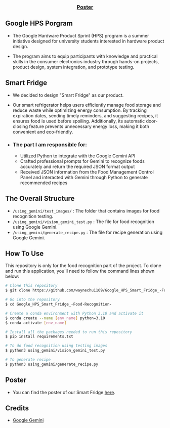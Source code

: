 
<!-- <h1 align="center">
  <br>
  <a href="http://www.amitmerchant.com/electron-markdownify"><img src="https://raw.githubusercontent.com/amitmerchant1990/electron-markdownify/master/app/img/markdownify.png" alt="Markdownify" width="200"></a>
  <br>
  Markdownify
  <br>
</h1>

<h4 align="center">A minimal Markdown Editor desktop app built on top of <a href="http://electron.atom.io" target="_blank">Electron</a>.</h4>

<p align="center">
  <a href="https://badge.fury.io/js/electron-markdownify">
    <img src="https://badge.fury.io/js/electron-markdownify.svg"
         alt="Gitter">
  </a>
  <a href="https://gitter.im/amitmerchant1990/electron-markdownify"><img src="https://badges.gitter.im/amitmerchant1990/electron-markdownify.svg"></a>
  <a href="https://saythanks.io/to/bullredeyes@gmail.com">
      <img src="https://img.shields.io/badge/SayThanks.io-%E2%98%BC-1EAEDB.svg">
  </a>
  <a href="https://www.paypal.me/AmitMerchant">
    <img src="https://img.shields.io/badge/$-donate-ff69b4.svg?maxAge=2592000&amp;style=flat">
  </a>
</p>

<p align="center">
  <a href="#key-features">Key Features</a> •
  <a href="#how-to-use">How To Use</a> •
  <a href="#download">Download</a> •
  <a href="#credits">Credits</a> •
  <a href="#related">Related</a> •
  <a href="#license">License</a>
</p>

![screenshot](https://raw.githubusercontent.com/amitmerchant1990/electron-markdownify/master/app/img/markdownify.gif) -->

<h3 align="center">
  <a href="https://drive.google.com/drive/folders/1cRpE48WuzvNL2ulp7dlx_5jeWnp0vrvi?usp=sharing">Poster</a> 
  <!-- <a href="https://opendrivelab.com/e2ead/UniAD_plenary_talk_slides.pdf">Slides</a> -->
</h3>

## Google HPS Porgram

* The Google Hardware Product Sprint (HPS) program is a summer initiative designed for university students interested in hardware product design.

* The program aims to equip participants with knowledge and practical skills in the consumer electronics industry through hands-on projects, product design, system integration, and prototype testing.

<!-- [KaTeX](https://khan.github.io/KaTeX/) Support -->

## Smart Fridge
* We decided to design "Smart Fridge" as our product.
* Our smart refrigerator helps users efficiently manage food storage and reduce waste while optimizing energy consumption. By tracking expiration dates, sending timely reminders, and suggesting recipes, it ensures food is used before spoiling. Additionally, its automatic door-closing feature prevents unnecessary energy loss, making it both convenient and eco-friendly.

* ### The part I am responsible for:
    * Utilized Python to integrate with the Google Gemini API
    * Crafted professional prompts for Gemini to recognize foods accurately and return the required JSON format output
    * Received JSON information from the Food Management Control Panel and interacted with Gemini through Python to generate recommended recipes

## The Overall Structure
* `/using_gemini/test_images/` : The folder that contains images for food recognition testing. 
* `/using_gemini/vision_gemini_test.py` : The file for food recognition using Google Gemini.
* `/using_gemini/generate_recipe.py` : The file for recipe generation using Google Gemini.


## How To Use

This repository is only for the food recognition part of the project. To clone and run this application, you'll need to follow the command lines shown below: 

```bash
# Clone this repository
$ git clone https://github.com/waynechu1109/Google_HPS_Smart_Fridge_-Food-Recognition-.git

# Go into the repository
$ cd Google_HPS_Smart_Fridge_-Food-Recognition-

# Create a conda environment with Python 3.10 and activate it
$ conda create --name [env_name] python=3.10
$ conda activate [env_name]

# Install all the packages needed to run this repository
$ pip install requirements.txt

# To do food recognition using testing images
$ python3 using_gemini/vision_gemini_test.py

# To generate recipe
$ python3 using_gemini/generate_recipe.py
```
<!-- 
## Prompt
* The prompt for food recognition using Google Gemini is shown below:
```bash
prompt_text = (
    f"Below are the details extracted from an image that has already been analyzed:\n"
    f"Text in the image: {extracted_text}\n"
    f"The following foods were identified in the image: {', '.join(object_descriptions)}.\n"
    f"Please be very specific in identifying **exact food names** (such as 'scrambled egg' instead of generic terms like 'food').\n"
    f"Based on the image, provide the name of the food with **precise identification**, "
    f"and format the response as a JSON object (make sure the indentation is correct). "
    f"For each food, list the top {num_kind} kinds of food with the highest confidence percentages, along with their respective expiry dates or estimated storage days.\n"
    f"Make sure the food names are **clear and commonly recognized**, avoiding generic terms like '食物' or 'food.'\n"
    f"Moreover, include the **exact total quantity** of each kind of food, without breaking it down into different types or varieties.\n"
    f"For example, if the image contains 3 oranges, regardless of their specific types, the response should be:\n"
    f"object: [{{'text': 'orange', 'quantity': '3', 'confidence': '90%'}}]\n"
    f"For foods without packaging, provide estimated storage days based on your knowledge, treating the food as fresh. "
    f"If no expiry date is available, estimate the storage days based on general knowledge.\n"
    f"Each response should be **detailed and concise**, focusing solely on the requested information.\n"
    f"Output format:\n"
    f"1. 'object': Array of {{'text': '<name of the food>', 'quantity': '<quantity>', 'confidence': '<confidence percentage>'}}\n"
    f"2. 'expiry': Array of {{'text': '<expiry date (MUST be in the format of **MM/DD/YYYY**) or number of storage days>', 'type': 'days' or 'date', 'confidence': '<confidence percentage>'}}\n"
    f"3. 'location': Array of {{'object': {{'text': '<location description>', 'confidence': '<confidence percentage>'}}}}\n"
    f"The length of all the arrays **must be exactly {num_kind}** to match the number of top foods identified.\n"
    f"Ensure that the JSON response is structured accordingly, without any additional information beyond what is requested.\n"
    f"Additionally, please **DO NOT include** ```json and ``` at the beginning and the end of your response. Thank you.\n"
    f"Responses must be provided in Traditional Chinese and ensure there is an empty line between each section in the response.\n"
    f"Before finalizing the response, ensure that you have only included the total count for each food type, without specifying different varieties."
)

``` -->
## Poster
* You can find the poster of our Smart Fridge <a href="https://drive.google.com/drive/folders/1cRpE48WuzvNL2ulp7dlx_5jeWnp0vrvi?usp=sharing">here</a>. 


<!-- ## Download

You can [download](https://github.com/amitmerchant1990/electron-markdownify/releases/tag/v1.2.0) the latest installable version of Markdownify for Windows, macOS and Linux.

## Emailware

Markdownify is an [emailware](https://en.wiktionary.org/wiki/emailware). Meaning, if you liked using this app or it has helped you in any way, I'd like you send me an email at <bullredeyes@gmail.com> about anything you'd want to say about this software. I'd really appreciate it! -->

## Credits

<!-- This software uses the following open source packages: -->

- [Google Gemini](https://gemini.google.com/app)
<!-- - [Node.js](https://nodejs.org/)
- [Marked - a markdown parser](https://github.com/chjj/marked)
- [showdown](http://showdownjs.github.io/showdown/)
- [CodeMirror](http://codemirror.net/)
- Emojis are taken from [here](https://github.com/arvida/emoji-cheat-sheet.com)
- [highlight.js](https://highlightjs.org/) -->

<!-- ## Related

[markdownify-web](https://github.com/amitmerchant1990/markdownify-web) - Web version of Markdownify -->

<!-- ## Support

<a href="https://buymeacoffee.com/amitmerchant" target="_blank"><img src="https://www.buymeacoffee.com/assets/img/custom_images/purple_img.png" alt="Buy Me A Coffee" style="height: 41px !important;width: 174px !important;box-shadow: 0px 3px 2px 0px rgba(190, 190, 190, 0.5) !important;-webkit-box-shadow: 0px 3px 2px 0px rgba(190, 190, 190, 0.5) !important;" ></a>

<p>Or</p> 

<a href="https://www.patreon.com/amitmerchant">
	<img src="https://c5.patreon.com/external/logo/become_a_patron_button@2x.png" width="160">
</a> -->

<!-- ## You may also like...

- [Pomolectron](https://github.com/amitmerchant1990/pomolectron) - A pomodoro app
- [Correo](https://github.com/amitmerchant1990/correo) - A menubar/taskbar Gmail App for Windows and macOS

## License

MIT

---

> [amitmerchant.com](https://www.amitmerchant.com) &nbsp;&middot;&nbsp;
> GitHub [@amitmerchant1990](https://github.com/amitmerchant1990) &nbsp;&middot;&nbsp;
> Twitter [@amit_merchant](https://twitter.com/amit_merchant) -->

